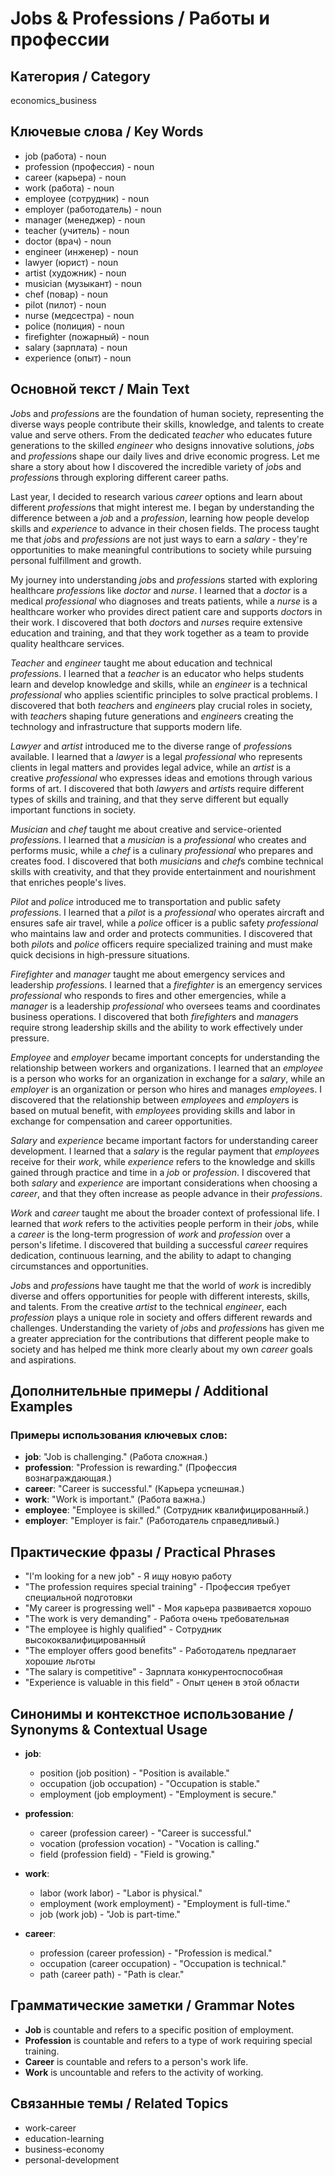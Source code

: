 # Jobs & Professions / Работы и профессии

## Категория / Category
economics_business

## Ключевые слова / Key Words
- job (работа) - noun
- profession (профессия) - noun
- career (карьера) - noun
- work (работа) - noun
- employee (сотрудник) - noun
- employer (работодатель) - noun
- manager (менеджер) - noun
- teacher (учитель) - noun
- doctor (врач) - noun
- engineer (инженер) - noun
- lawyer (юрист) - noun
- artist (художник) - noun
- musician (музыкант) - noun
- chef (повар) - noun
- pilot (пилот) - noun
- nurse (медсестра) - noun
- police (полиция) - noun
- firefighter (пожарный) - noun
- salary (зарплата) - noun
- experience (опыт) - noun

## Основной текст / Main Text

*Job*s and *profession*s are the foundation of human society, representing the diverse ways people contribute their skills, knowledge, and talents to create value and serve others. From the dedicated *teacher* who educates future generations to the skilled *engineer* who designs innovative solutions, *job*s and *profession*s shape our daily lives and drive economic progress. Let me share a story about how I discovered the incredible variety of *job*s and *profession*s through exploring different career paths.

Last year, I decided to research various *career* options and learn about different *profession*s that might interest me. I began by understanding the difference between a *job* and a *profession*, learning how people develop skills and *experience* to advance in their chosen fields. The process taught me that *job*s and *profession*s are not just ways to earn a *salary* - they're opportunities to make meaningful contributions to society while pursuing personal fulfillment and growth.

My journey into understanding *job*s and *profession*s started with exploring healthcare *profession*s like *doctor* and *nurse*. I learned that a *doctor* is a medical *professional* who diagnoses and treats patients, while a *nurse* is a healthcare worker who provides direct patient care and supports *doctor*s in their work. I discovered that both *doctor*s and *nurse*s require extensive education and training, and that they work together as a team to provide quality healthcare services.

*Teacher* and *engineer* taught me about education and technical *profession*s. I learned that a *teacher* is an educator who helps students learn and develop knowledge and skills, while an *engineer* is a technical *professional* who applies scientific principles to solve practical problems. I discovered that both *teacher*s and *engineer*s play crucial roles in society, with *teacher*s shaping future generations and *engineer*s creating the technology and infrastructure that supports modern life.

*Lawyer* and *artist* introduced me to the diverse range of *profession*s available. I learned that a *lawyer* is a legal *professional* who represents clients in legal matters and provides legal advice, while an *artist* is a creative *professional* who expresses ideas and emotions through various forms of art. I discovered that both *lawyer*s and *artist*s require different types of skills and training, and that they serve different but equally important functions in society.

*Musician* and *chef* taught me about creative and service-oriented *profession*s. I learned that a *musician* is a *professional* who creates and performs music, while a *chef* is a culinary *professional* who prepares and creates food. I discovered that both *musician*s and *chef*s combine technical skills with creativity, and that they provide entertainment and nourishment that enriches people's lives.

*Pilot* and *police* introduced me to transportation and public safety *profession*s. I learned that a *pilot* is a *professional* who operates aircraft and ensures safe air travel, while a *police* officer is a public safety *professional* who maintains law and order and protects communities. I discovered that both *pilot*s and *police* officers require specialized training and must make quick decisions in high-pressure situations.

*Firefighter* and *manager* taught me about emergency services and leadership *profession*s. I learned that a *firefighter* is an emergency services *professional* who responds to fires and other emergencies, while a *manager* is a leadership *professional* who oversees teams and coordinates business operations. I discovered that both *firefighter*s and *manager*s require strong leadership skills and the ability to work effectively under pressure.

*Employee* and *employer* became important concepts for understanding the relationship between workers and organizations. I learned that an *employee* is a person who works for an organization in exchange for a *salary*, while an *employer* is an organization or person who hires and manages *employee*s. I discovered that the relationship between *employee*s and *employer*s is based on mutual benefit, with *employee*s providing skills and labor in exchange for compensation and career opportunities.

*Salary* and *experience* became important factors for understanding career development. I learned that a *salary* is the regular payment that *employee*s receive for their *work*, while *experience* refers to the knowledge and skills gained through practice and time in a *job* or *profession*. I discovered that both *salary* and *experience* are important considerations when choosing a *career*, and that they often increase as people advance in their *profession*s.

*Work* and *career* taught me about the broader context of professional life. I learned that *work* refers to the activities people perform in their *job*s, while a *career* is the long-term progression of *work* and *profession* over a person's lifetime. I discovered that building a successful *career* requires dedication, continuous learning, and the ability to adapt to changing circumstances and opportunities.

*Job*s and *profession*s have taught me that the world of *work* is incredibly diverse and offers opportunities for people with different interests, skills, and talents. From the creative *artist* to the technical *engineer*, each *profession* plays a unique role in society and offers different rewards and challenges. Understanding the variety of *job*s and *profession*s has given me a greater appreciation for the contributions that different people make to society and has helped me think more clearly about my own *career* goals and aspirations.

## Дополнительные примеры / Additional Examples

### Примеры использования ключевых слов:
- **job**: "Job is challenging." (Работа сложная.)
- **profession**: "Profession is rewarding." (Профессия вознаграждающая.)
- **career**: "Career is successful." (Карьера успешная.)
- **work**: "Work is important." (Работа важна.)
- **employee**: "Employee is skilled." (Сотрудник квалифицированный.)
- **employer**: "Employer is fair." (Работодатель справедливый.)

## Практические фразы / Practical Phrases

- "I'm looking for a new job" - Я ищу новую работу
- "The profession requires special training" - Профессия требует специальной подготовки
- "My career is progressing well" - Моя карьера развивается хорошо
- "The work is very demanding" - Работа очень требовательная
- "The employee is highly qualified" - Сотрудник высококвалифицированный
- "The employer offers good benefits" - Работодатель предлагает хорошие льготы
- "The salary is competitive" - Зарплата конкурентоспособная
- "Experience is valuable in this field" - Опыт ценен в этой области

## Синонимы и контекстное использование / Synonyms & Contextual Usage

- **job**: 
  - position (job position) - "Position is available."
  - occupation (job occupation) - "Occupation is stable."
  - employment (job employment) - "Employment is secure."

- **profession**: 
  - career (profession career) - "Career is successful."
  - vocation (profession vocation) - "Vocation is calling."
  - field (profession field) - "Field is growing."

- **work**: 
  - labor (work labor) - "Labor is physical."
  - employment (work employment) - "Employment is full-time."
  - job (work job) - "Job is part-time."

- **career**: 
  - profession (career profession) - "Profession is medical."
  - occupation (career occupation) - "Occupation is technical."
  - path (career path) - "Path is clear."

## Грамматические заметки / Grammar Notes

- **Job** is countable and refers to a specific position of employment.
- **Profession** is countable and refers to a type of work requiring special training.
- **Career** is countable and refers to a person's work life.
- **Work** is uncountable and refers to the activity of working.

## Связанные темы / Related Topics

- work-career
- education-learning
- business-economy
- personal-development